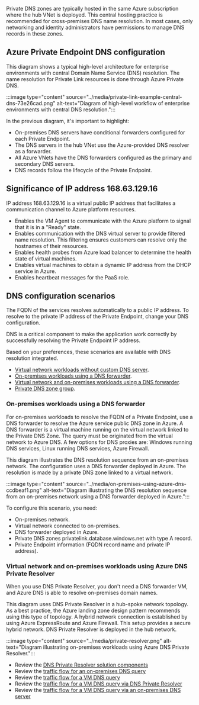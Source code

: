 
Private DNS zones are typically hosted in the same Azure subscription where the hub VNet is deployed. This central hosting practice is recommended for cross-premises DNS name resolution. In most cases, only networking and identity administrators have permissions to manage DNS records in these zones.

## Azure Private Endpoint DNS configuration

This diagram shows a typical high-level architecture for enterprise environments with central Domain Name Service (DNS) resolution. The name resolution for Private Link resources is done through Azure Private DNS.

:::image type="content" source="../media/private-link-example-central-dns-73e26cad.png" alt-text="Diagram of high-level workflow of enterprise environments with central DNS resolution.":::

In the previous diagram, it's important to highlight:

 -  On-premises DNS servers have conditional forwarders configured for each Private Endpoint. 
 -  The DNS servers in the hub VNet use the Azure-provided DNS resolver as a forwarder.
 -  All Azure VNets have the DNS forwarders configured as the primary and secondary DNS servers.
 -  DNS records follow the lifecycle of the Private Endpoint.

## Significance of IP address 168.63.129.16

IP address 168.63.129.16 is a virtual public IP address that facilitates a communication channel to Azure platform resources. 

- Enables the VM Agent to communicate with the Azure platform to signal that it is in a "Ready" state.
- Enables communication with the DNS virtual server to provide filtered name resolution. This filtering ensures customers can resolve only the hostnames of their resources.
- Enables health probes from Azure load balancer to determine the health state of virtual machines. 
- Enables virtual machines to obtain a dynamic IP address from the DHCP service in Azure.
- Enables heartbeat messages for the PaaS role.

## DNS configuration scenarios

The FQDN of the services resolves automatically to a public IP address. To resolve to the private IP address of the Private Endpoint, change your DNS configuration.

DNS is a critical component to make the application work correctly by successfully resolving the Private Endpoint IP address.

Based on your preferences, these scenarios are available with DNS resolution integrated.

 -  [Virtual network workloads without custom DNS server](/azure/private-link/private-endpoint-dns#virtual-network-workloads-without-custom-dns-server).
 -  [On-premises workloads using a DNS forwarder](/azure/private-link/private-endpoint-dns#on-premises-workloads-using-a-dns-forwarder).
 -  [Virtual network and on-premises workloads using a DNS forwarder](/azure/private-link/private-endpoint-dns#virtual-network-and-on-premises-workloads-using-a-dns-forwarder).
 -  [Private DNS zone group](/azure/private-link/private-endpoint-dns#private-dns-zone-group).


### On-premises workloads using a DNS forwarder

For on-premises workloads to resolve the FQDN of a Private Endpoint, use a DNS forwarder to resolve the Azure service public DNS zone in Azure. A DNS forwarder is a virtual machine running on the virtual network linked to the Private DNS Zone. The query must be originated from the virtual network to Azure DNS. A few options for DNS proxies are: Windows running DNS services, Linux running DNS services, Azure Firewall.

This diagram illustrates the DNS resolution sequence from an on-premises network. The configuration uses a DNS forwarder deployed in Azure. The resolution is made by a private DNS zone linked to a virtual network.

:::image type="content" source="../media/on-premises-using-azure-dns-ccdbeaf1.png" alt-text="Diagram illustrating the DNS resolution sequence from an on-premises network using a DNS forwarder deployed in Azure.":::

To configure this scenario, you need:

 -  On-premises network.
 -  Virtual network connected to on-premises.
 -  DNS forwarder deployed in Azure.
 -  Private DNS zones privatelink.database.windows.net with type A record.
 -  Private Endpoint information (FQDN record name and private IP address).




### Virtual network and on-premises workloads using Azure DNS Private Resolver

When you use DNS Private Resolver, you don't need a DNS forwarder VM, and Azure DNS is able to resolve on-premises domain names.

This diagram uses DNS Private Resolver in a hub-spoke network topology. As a best practice, the Azure landing zone design pattern recommends using this type of topology. A hybrid network connection is established by using Azure ExpressRoute and Azure Firewall. This setup provides a secure hybrid network. DNS Private Resolver is deployed in the hub network.

:::image type="content" source="../media/private-resolver.png" alt-text="Diagram illustrating on-premises workloads using Azure DNS Private Resolver.":::

- Review the [DNS Private Resolver solution components](/azure/architecture/example-scenario/networking/azure-dns-private-resolver#dns-private-resolver-solution-components)
- Review the [traffic flow for an on-premises DNS query](/azure/architecture/example-scenario/networking/azure-dns-private-resolver#traffic-flow-for-an-on-premises-dns-query)
- Review the [traffic flow for a VM DNS query](/azure/architecture/example-scenario/networking/azure-dns-private-resolver#traffic-flow-for-a-vm-dns-query)
- Review the [traffic flow for a VM DNS query via DNS Private Resolver](/azure/architecture/example-scenario/networking/azure-dns-private-resolver#traffic-flow-for-a-vm-dns-query-via-dns-private-resolver)
- Review the [traffic flow for a VM DNS query via an on-premises DNS server](/azure/architecture/example-scenario/networking/azure-dns-private-resolver#traffic-flow-for-a-vm-dns-query-via-an-on-premises-dns-server)